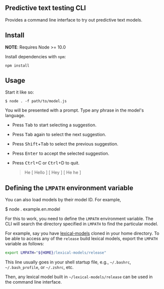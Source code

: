 Predictive text testing CLI
---------------------------

Provides a command line interface to try out predictive text models.

Install
-------

**NOTE**: Requires Node >= 10.0

Install dependencies with `npm`:

    npm install

Usage
-----

Start it like so:

    $ node . -f path/to/model.js

You will be presented with a prompt. Type any phrase in the model's
language.

 * Press <kbd>Tab</kbd> to start selecting a suggestion.
 * Press <kbd>Tab</kbd> again to select the next suggestion.
 * Press <kbd>Shift</kbd>+<kbd>Tab</kbd> to select the previous suggestion.
 * Press <kbd>Enter</kbd> to accept the selected suggestion.
 * Press <kbd>Ctrl</kbd>+C or <kbd>Ctrl</kbd>+D to quit.

    > He
    [ Hello ] [ Hey ] [ He he ]

Defining the `LMPATH` environment variable
------------------------------------------

You can also load models by their model ID. For example,

   $ node . example.en.model

For this to work, you need to define the `LMPATH` environment variable.
The CLI will search the directory specified in `LMPATH` to find the
particular model.

For example, say you have
[lexical-models](https://github.com/keymanapp/lexical-models) cloned in
your home directory. To be able to access any of the `release` build
lexical models, export the `LMPATH` variable as follows:

```sh
export LMPATH="${HOME}/lexical-models/release"
```

This line usually goes in your shell startup file, e.g., `~/.bashrc`,
`~/.bash_profile`, or `~/.zshrc`, etc.

Then, any lexical model built in `~/lexical-models/release` can be used
in the command line interface.
